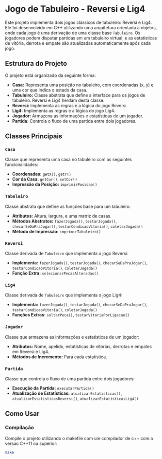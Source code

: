 # Jogo de Tabuleiro - Reversi e Lig4

Este projeto implementa dois jogos clássicos de tabuleiro: Reversi e Lig4. Ele foi desenvolvido em C++ utilizando uma arquitetura orientada a objetos, onde cada jogo é uma derivação de uma classe base `Tabuleiro`. Os jogadores podem disputar partidas em um tabuleiro virtual, e as estatísticas de vitória, derrota e empate são atualizadas automaticamente após cada jogo.

## Estrutura do Projeto

O projeto está organizado da seguinte forma:

- **Casa:** Representa uma posição no tabuleiro, com coordenadas (x, y) e uma cor que indica o estado da casa.
- **Tabuleiro:** Classe abstrata que define a interface para os jogos de tabuleiro. Reversi e Lig4 herdam desta classe.
- **Reversi:** Implementa as regras e a lógica do jogo Reversi.
- **Lig4:** Implementa as regras e a lógica do jogo Lig4.
- **Jogador:** Armazena as informações e estatísticas de um jogador.
- **Partida:** Controla o fluxo de uma partida entre dois jogadores.

## Classes Principais

### `Casa`

Classe que representa uma casa no tabuleiro com as seguintes funcionalidades:
- **Coordenadas:** `getX()`, `getY()`
- **Cor da Casa:** `getCor()`, `setCor()`
- **Impressão da Posição:** `imprimirPosicao()`

### `Tabuleiro`

Classe abstrata que define as funções base para um tabuleiro:
- **Atributos:** Altura, largura, e uma matriz de casas.
- **Métodos Abstratos:** `fazerJogada()`, `testarJogada()`, `checarSeDaPraJogar()`, `testarCondicaoVitoria()`, `coletarJogada()`
- **Método de Impressão:** `imprimirTabuleiro()`

### `Reversi`

Classe derivada de `Tabuleiro` que implementa o jogo Reversi:
- **Implementa:** `fazerJogada()`, `testarJogada()`, `checarSeDaPraJogar()`, `testarCondicaoVitoria()`, `coletarJogada()`
- **Função Extra:** `selecionarPecasAlteradas()`

### `Lig4`

Classe derivada de `Tabuleiro` que implementa o jogo Lig4:
- **Implementa:** `fazerJogada()`, `testarJogada()`, `checarSeDaPraJogar()`, `testarCondicaoVitoria()`, `coletarJogada()`
- **Funções Extras:** `soltarPeca()`, `testarVitoriaPorLigacao()`

### `Jogador`

Classe que armazena as informações e estatísticas de um jogador:
- **Atributos:** Nome, apelido, estatísticas de vitórias, derrotas e empates em Reversi e Lig4.
- **Métodos de Incremento:** Para cada estatística.

### `Partida`

Classe que controla o fluxo de uma partida entre dois jogadores:
- **Execução da Partida:** `executarPartida()`
- **Atualização de Estatísticas:** `atualizarEstatisticas()`, `atualizarEstatisticasReversi()`, `atualizarEstatisticasLig4()`

## Como Usar

### Compilação

Compile o projeto utilizando o makefile com um compilador de c++ com a versao C++11 ou superior:

```bash
make
